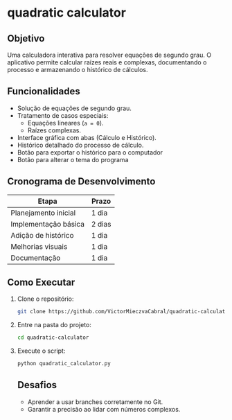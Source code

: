 # quadratic calculator

## Objetivo
Uma calculadora interativa para resolver equações de segundo grau. O aplicativo permite calcular raízes reais e complexas, documentando o processo e armazenando o histórico de cálculos.

## Funcionalidades
- Solução de equações de segundo grau.
- Tratamento de casos especiais:
  - Equações lineares (`a = 0`).
  - Raízes complexas.
- Interface gráfica com abas (Cálculo e Histórico).
- Histórico detalhado do processo de cálculo.
- Botão para exportar o histórico para o computador
- Botão para alterar o tema do programa


## Cronograma de Desenvolvimento
| Etapa                  | Prazo           |
|------------------------|-----------------|
| Planejamento inicial   | 1 dia           |
| Implementação básica   | 2 dias          |
| Adição de histórico    | 1 dia           |
| Melhorias visuais      | 1 dia           |
| Documentação           | 1 dia           |

## Como Executar
1. Clone o repositório:
   ```bash
   git clone https://github.com/VictorMieczvaCabral/quadratic-calculator.git
   ```
2. Entre na pasta do projeto:
   ```bash
   cd quadratic-calculator
   ```
3. Execute o script:
   ```bash
   python quadratic_calculator.py
   ```
   ## Desafios
   - Aprender a usar branches corretamente no Git.
   - Garantir a precisão ao lidar com números complexos.
